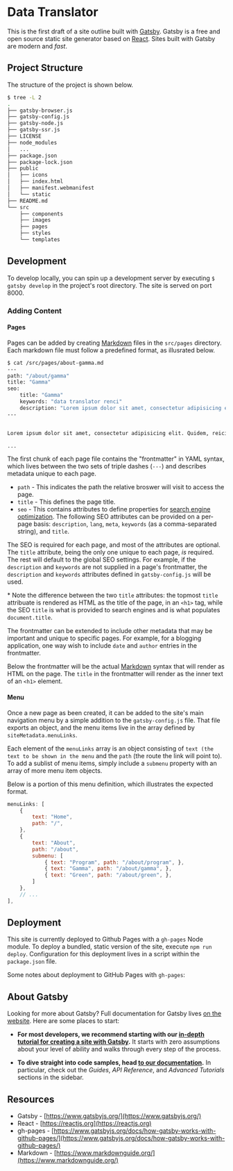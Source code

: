 # Data Translator

This is the first draft of a site outline built with [Gatsby](https://www.gatsbyjs.org). Gatsby is a free and open source static site generator based on [React](https://reactjs.org). Sites built with Gatsby are modern and _fast_.

## Project Structure

The structure of the project is shown below.

```bash
$ tree -L 2
.
├── gatsby-browser.js
├── gatsby-config.js
├── gatsby-node.js
├── gatsby-ssr.js
├── LICENSE
├── node_modules
│   ...
├── package.json
├── package-lock.json
├── public
│   ├── icons
│   ├── index.html
│   ├── manifest.webmanifest
│   └── static
├── README.md
└── src
    ├── components
    ├── images
    ├── pages
    ├── styles
    └── templates
```

## Development

To develop locally, you can spin up a development server by executing `$ gatsby develop` in the project's root directory. The site is served on port 8000.

### Adding Content

#### Pages

Pages can be added by creating [Markdown](https://www.markdownguide.org/cheat-sheet/) files in the `src/pages` directory. Each markdown file must follow a predefined format, as illusrated below.

```bash
$ cat /src/pages/about-gamma.md
---
path: "/about/gamma"
title: "Gamma"
seo:
    title: "Gamma"
    keywords: "data translator renci"
    description: "Lorem ipsum dolor sit amet, consectetur adipisicing elit. Veritatis, porro!"
---


Lorem ipsum dolor sit amet, consectetur adipisicing elit. Quidem, reiciendis minus, perspiciatis aut eligendi blanditiis esse nobis magnam qui, quam expedita odit, natus temporibus aliquam consequatur porro reprehenderit odio asperiores.

...
```

The first chunk of each page file contains the "frontmatter" in YAML syntax, which lives between the two sets of triple dashes (`---`) and describes metadata unique to each page.

- `path` - This indicates the path the relative broswer will visit to access the page.
- `title` - This defines the page title.
- `seo` - This contains attributes to define properties for [search engine optimization](https://moz.com/beginners-guide-to-seo). The following SEO attributes can be provided on a per-page basis: `description`, `lang`, `meta`, `keywords` (as a comma-separated string), and `title`.

The SEO is required for each page, and most of the attributes are optional. The `title` attribute, being the only one unique to each page, _is_ required. The rest will default to the global SEO settings. For example, if the `description` and `keywords` are not supplied in a page's frontmatter, the `description` and `keywords` attributes defined in `gatsby-config.js` will be used.

\* Note the difference between the two `title` attributes: the topmost `title` attribuate is rendered as HTML as the title of the page, in an `<h1>` tag, while the SEO `title` is what is provided to search engines and is what populates `document.title`. 

The frontmatter can be extended to include other metadata that may be important and unique to specific pages. For example, for a blogging application, one way wish to include `date` and `author` entries in the frontmatter.

Below the frontmatter will be the actual [Markdown](https://www.markdownguide.org/cheat-sheet/) syntax that will render as HTML on the page. The `title` in the frontmatter will render as the inner text of an `<h1>` element.

#### Menu

Once a new page as been created, it can be added to the site's main navigation menu by a simple addition to the `gatsby-config.js` file. That file exports an object, and the menu items live in the array defined by `siteMetadata.menuLinks`.

Each element of the `menuLinks` array is an object consisting of `text (the text to be shown in the menu` and the `path` (the route the link will point to). To add a sublist of menu items, simply include a `submenu` property with an array of more menu item objects.

Below is a portion of this menu definition, which illustrates the expected format.

```javascript
menuLinks: [
    {
        text: "Home",
        path: "/",
    },
    {
        text: "About",
        path: "/about",
        submenu: [
            { text: "Program", path: "/about/program", },
            { text: "Gamma", path: "/about/gamma", },
            { text: "Green", path: "/about/green", },
        ]
    },
    // ...
],
```

## Deployment

This site is currently deployed to Github Pages with a `gh-pages` Node module. To deploy a bundled, static version of the site, execute `npm run deploy`. Configuration for this deployment lives in a script within the `package.json` file.

Some notes about deployment to GitHub Pages with `gh-pages`: 

## About Gatsby

Looking for more about Gatsby? Full documentation for Gatsby lives [on the website](https://www.gatsbyjs.org/). Here are some places to start:

- **For most developers, we recommend starting with our [in-depth tutorial for creating a site with Gatsby](https://www.gatsbyjs.org/tutorial/).** It starts with zero assumptions about your level of ability and walks through every step of the process.

- **To dive straight into code samples, head [to our documentation](https://www.gatsbyjs.org/docs/).** In particular, check out the _Guides_, _API Reference_, and _Advanced Tutorials_ sections in the sidebar.

## Resources

- Gatsby - [https://www.gatsbyjs.org/](https://www.gatsbyjs.org/)
- React - [https://reactjs.org](https://reactjs.org)
- gh-pages - [https://www.gatsbyjs.org/docs/how-gatsby-works-with-github-pages/](https://www.gatsbyjs.org/docs/how-gatsby-works-with-github-pages/)
- Markdown - [https://www.markdownguide.org/](https://www.markdownguide.org/)